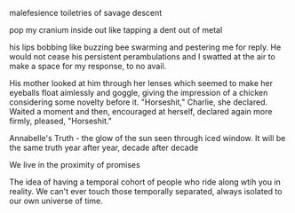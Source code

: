malefesience toiletries of savage descent

pop my cranium inside out like tapping a dent out of metal

his lips bobbing like buzzing bee swarming and pestering me for reply. He would not cease his persistent perambulations and I swatted at the air to make a space for my response, to no avail.

His mother looked at him through her lenses which seemed to make her eyeballs float aimlessly and goggle, giving the impression of a chicken considering some novelty before it. 
"Horseshit," Charlie, she declared. Waited a moment and then, encouraged at herself, declared again more firmly, pleased, "Horseshit."

Annabelle's Truth - the glow of the sun seen through iced window. It will be the same truth year after year, decade after decade

We live in the proximity of promises

The idea of having a temporal cohort of people who ride along wtih you in reality. We can't ever touch those temporally separated, always isolated to our own universe of time. 